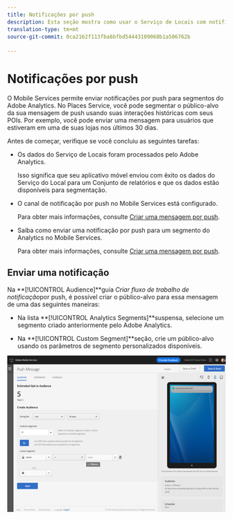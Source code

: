 ```yaml
---
title: Notificações por push
description: Esta seção mostra como usar o Serviço de Locais com notificações por push.
translation-type: tm+mt
source-git-commit: 0ca2162f113fba6bfbd54443109068b1a506762b

---
```



# Notificações por push

O Mobile Services permite enviar notificações por push para segmentos do Adobe Analytics. No Places Service, você pode segmentar o público-alvo da sua mensagem de push usando suas interações históricas com seus POIs. Por exemplo, você pode enviar uma mensagem para usuários que estiveram em uma de suas lojas nos últimos 30 dias.

Antes de começar, verifique se você concluiu as seguintes tarefas:

* Os dados do Serviço de Locais foram processados pelo Adobe Analytics.

   Isso significa que seu aplicativo móvel enviou com êxito os dados do Serviço do Local para um Conjunto de relatórios e que os dados estão disponíveis para segmentação.

* O canal de notificação por push no Mobile Services está configurado.

   Para obter mais informações, consulte [Criar uma mensagem por push](https://docs.adobe.com/content/help/en/mobile-services/using/manage-app-settings-ug/configuring-app/prerequisites-push-messaging.html).

* Saiba como enviar uma notificação por push para um segmento do Analytics no Mobile Services.

   Para obter mais informações, consulte [Criar uma mensagem por push](https://docs.adobe.com/content/help/en/mobile-services/using/messaging-ug/push-messages/t-create-push-message.html).

## Enviar uma notificação

Na **[!UICONTROL Audience]**guia *Criar fluxo de trabalho de notificação*por push, é possível criar o público-alvo para essa mensagem de uma das seguintes maneiras:

* Na lista **[!UICONTROL Analytics Segments]**suspensa, selecione um segmento criado anteriormente pelo Adobe Analytics.

* Na **[!UICONTROL Custom Segment]**seção, crie um público-alvo usando os parâmetros de segmento personalizados disponíveis.

![configurar uma mensagem de push](/help/assets/push-set-up.png)
